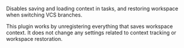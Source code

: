 Disables saving and loading context in tasks, and restoring workspace when switching VCS branches.

This plugin works by unregistering everything that saves workspace context. It does not change any settings related to context tracking or workspace restoration.
